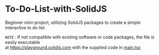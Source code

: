 # To-Do-List-with-SolidJS
Beginner mini-project, utilizing SolidJS packages to create a simple interactive to do list.

`NOTE` : If not compatible with existing software or code packages, the file is easily executable
<br>at https://playground.solidjs.com with the supplied code in <a href="https://github.com/jonabako/To-Do-List-with-SolidJS/blob/main/main.tsx">main.tsx</a>
